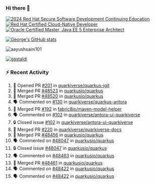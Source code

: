 ### Hi there 👋

<!--START_SECTION:badges-->
[![2024 Red Hat Secure Software Development Continuing Education](https://images.credly.com/size/110x110/images/36a76b78-c5bf-45cf-ac2c-48c3825260c7/blob)](http://www.credly.com/badges/c86e9a17-d2c3-4554-b890-7d0521710eb6 "2024 Red Hat Secure Software Development Continuing Education")
[![Red Hat Certified Cloud-Native Developer](https://images.credly.com/size/110x110/images/12ef4e4e-3d8d-4caf-9ab1-858c5bcb9619/image.png)](http://www.credly.com/badges/b6402e31-0894-48e6-b488-e2e551dcc809 "Red Hat Certified Cloud-Native Developer")
[![Oracle Certified Master, Java EE 5 Enterprise Architect](https://images.credly.com/size/110x110/images/1fa3549c-674c-4779-b3d6-d7d64eac2c23/Oracle-Certification-badge_OC-Master.png)](http://www.credly.com/badges/2565574e-b81d-410e-ab7d-24666ddcbe00 "Oracle Certified Master, Java EE 5 Enterprise Architect")
<!--END_SECTION:badges-->

[![George's GitHub stats](https://github-readme-stats.vercel.app/api?username=gastaldi&show=reviews,prs_merged&hide=contribs,prs&theme=transparent&show_icons=true)](https://github.com/anuraghazra/github-readme-stats)

<p align="left"> <img src="https://komarev.com/ghpvc/?username=gastaldi&label=Profile%20views&color=0e75b6&style=for-the-badge" alt="aayushsaini101" /> </p>

<p align="left"> <a href="https://github.com/ryo-ma/github-profile-trophy"><img src="https://github-profile-trophy.vercel.app/?username=gastaldi" alt="gastaldi" /></a> </p>

### :zap: Recent Activity

<!--START_SECTION:activity-->
1. 💪 Opened PR [#201](https://github.com/quarkiverse/quarkus-jgit/pull/201) in [quarkiverse/quarkus-jgit](https://github.com/quarkiverse/quarkus-jgit)
2. 🎉 Merged PR [#48523](https://github.com/quarkusio/quarkus/pull/48523) in [quarkusio/quarkus](https://github.com/quarkusio/quarkus)
3. 🎉 Merged PR [#48520](https://github.com/quarkusio/quarkus/pull/48520) in [quarkusio/quarkus](https://github.com/quarkusio/quarkus)
4. 🗣 Commented on [#130](https://github.com/quarkiverse/quarkus-antora/pull/130#issuecomment-2991491564) in [quarkiverse/quarkus-antora](https://github.com/quarkiverse/quarkus-antora)
5. 🎉 Merged PR [#192](https://github.com/fabric8io/maven-model-helper/pull/192) in [fabric8io/maven-model-helper](https://github.com/fabric8io/maven-model-helper)
6. 🗣 Commented on [#102](https://github.com/quarkiverse/antora-ui-quarkiverse/issues/102#issuecomment-2988170619) in [quarkiverse/antora-ui-quarkiverse](https://github.com/quarkiverse/antora-ui-quarkiverse)
7. 🔒 Closed issue [#102](https://github.com/quarkiverse/antora-ui-quarkiverse/issues/102) in [quarkiverse/antora-ui-quarkiverse](https://github.com/quarkiverse/antora-ui-quarkiverse)
8. 🎉 Merged PR [#220](https://github.com/quarkiverse/quarkiverse-docs/pull/220) in [quarkiverse/quarkiverse-docs](https://github.com/quarkiverse/quarkiverse-docs)
9. 🎉 Merged PR [#48456](https://github.com/quarkusio/quarkus/pull/48456) in [quarkusio/quarkus](https://github.com/quarkusio/quarkus)
10. 🗣 Commented on [#48047](https://github.com/quarkusio/quarkus/issues/48047#issuecomment-2986202138) in [quarkusio/quarkus](https://github.com/quarkusio/quarkus)
11. 🔒 Closed issue [#48047](https://github.com/quarkusio/quarkus/issues/48047) in [quarkusio/quarkus](https://github.com/quarkusio/quarkus)
12. 🗣 Commented on [#48463](https://github.com/quarkusio/quarkus/pull/48463#issuecomment-2986119298) in [quarkusio/quarkus](https://github.com/quarkusio/quarkus)
13. 🎉 Merged PR [#48461](https://github.com/quarkusio/quarkus/pull/48461) in [quarkusio/quarkus](https://github.com/quarkusio/quarkus)
14. 🗣 Commented on [#48422](https://github.com/quarkusio/quarkus/issues/48422#issuecomment-2982150917) in [quarkusio/quarkus](https://github.com/quarkusio/quarkus)
15. 🗣 Commented on [#48422](https://github.com/quarkusio/quarkus/issues/48422#issuecomment-2982125969) in [quarkusio/quarkus](https://github.com/quarkusio/quarkus)
<!--END_SECTION:activity-->
